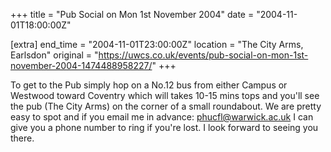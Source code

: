 +++
title = "Pub Social on Mon 1st November 2004"
date = "2004-11-01T18:00:00Z"

[extra]
end_time = "2004-11-01T23:00:00Z"
location = "The City Arms, Earlsdon"
original = "https://uwcs.co.uk/events/pub-social-on-mon-1st-november-2004-1474488958227/"
+++

To get to the Pub simply hop on a No.12 bus from either Campus or Westwood toward Coventry which will takes 10-15 mins tops and you'll see the pub (The City Arms) on the corner of a small roundabout. We are pretty easy to spot and if you email me in advance: phucfl@warwick.ac.uk I can give you a phone number to ring if you're lost. I look forward to seeing you there.

